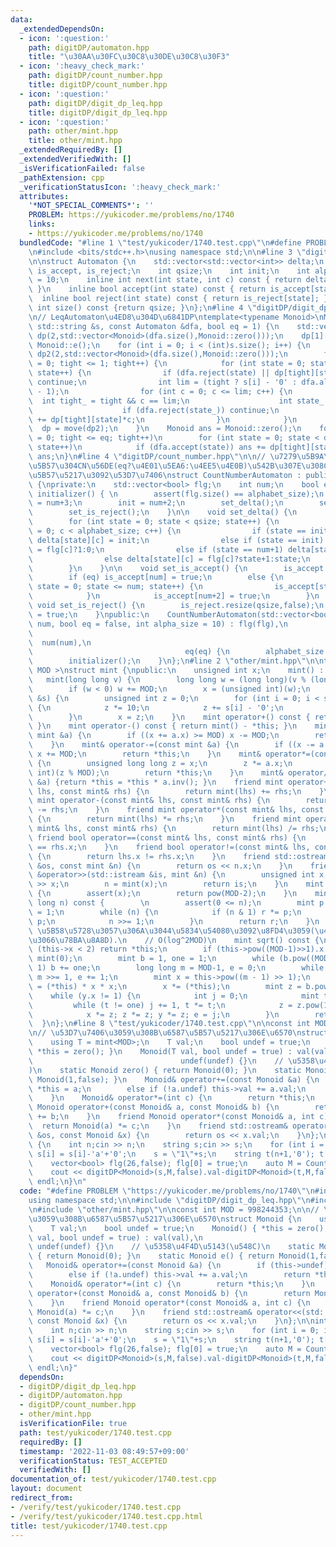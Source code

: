 ```yaml
---
data:
  _extendedDependsOn:
  - icon: ':question:'
    path: digitDP/automaton.hpp
    title: "\u30AA\u30FC\u30C8\u30DE\u30C8\u30F3"
  - icon: ':heavy_check_mark:'
    path: digitDP/count_number.hpp
    title: digitDP/count_number.hpp
  - icon: ':question:'
    path: digitDP/digit_dp_leq.hpp
    title: digitDP/digit_dp_leq.hpp
  - icon: ':question:'
    path: other/mint.hpp
    title: other/mint.hpp
  _extendedRequiredBy: []
  _extendedVerifiedWith: []
  _isVerificationFailed: false
  _pathExtension: cpp
  _verificationStatusIcon: ':heavy_check_mark:'
  attributes:
    '*NOT_SPECIAL_COMMENTS*': ''
    PROBLEM: https://yukicoder.me/problems/no/1740
    links:
    - https://yukicoder.me/problems/no/1740
  bundledCode: "#line 1 \"test/yukicoder/1740.test.cpp\"\n#define PROBLEM \"https://yukicoder.me/problems/no/1740\"\
    \n#include <bits/stdc++.h>\nusing namespace std;\n\n#line 3 \"digitDP/automaton.hpp\"\
    \n\nstruct Automaton {\n    std::vector<std::vector<int>> delta;\n    std::vector<bool>\
    \ is_accept, is_reject;\n    int qsize;\n    int init;\n    int alphabet_size\
    \ = 10;\n    inline int next(int state, int c) const { return delta[state][c];\
    \ }\n    inline bool accept(int state) const { return is_accept[state]; }\n  \
    \  inline bool reject(int state) const { return is_reject[state]; }\n    inline\
    \ int size() const {return qsize; }\n};\n#line 4 \"digitDP/digit_dp_leq.hpp\"\n\
    \n// LeqAutomaton\u4ED8\u304D\u6841DP\ntemplate<typename Monoid>\nMonoid digitDP(const\
    \ std::string &s, const Automaton &dfa, bool eq = 1) {\n    std::vector<std::vector<Monoid>>\
    \ dp(2,std::vector<Monoid>(dfa.size(),Monoid::zero()));\n    dp[1][dfa.init] =\
    \ Monoid::e();\n    for (int i = 0; i < (int)s.size(); i++) {\n        std::vector<std::vector<Monoid>>\
    \ dp2(2,std::vector<Monoid>(dfa.size(),Monoid::zero()));\n        for (int tight\
    \ = 0; tight <= 1; tight++) {\n            for (int state = 0; state < dfa.size();\
    \ state++) {\n                if (dfa.reject(state) || dp[tight][state].undef)\
    \ continue;\n                int lim = (tight ? s[i] - '0' : dfa.alphabet_size\
    \ - 1);\n                for (int c = 0; c <= lim; c++) {\n                  \
    \  int tight_ = tight && c == lim;\n                    int state_ = dfa.next(state,c);\n\
    \                    if (dfa.reject(state_)) continue;\n                    dp2[tight_][state_]\
    \ += dp[tight][state]*c;\n                }\n            }\n        }\n      \
    \  dp = move(dp2);\n    }\n    Monoid ans = Monoid::zero();\n    for (int tight\
    \ = 0; tight <= eq; tight++)\n        for (int state = 0; state < dfa.size();\
    \ state++)\n            if (dfa.accept(state)) ans += dp[tight][state];\n    return\
    \ ans;\n}\n#line 4 \"digitDP/count_number.hpp\"\n\n// \u7279\u5B9A\u306E\u6570\
    \u5B57\u304CN\u56DE(eq?\u4E01\u5EA6:\u4EE5\u4E0B)\u542B\u307E\u308C\u308B\u6587\
    \u5B57\u5217\u3092\u53D7\u7406\nstruct CountNumberAutomaton : public Automaton\
    \ {\nprivate:\n    std::vector<bool> flg;\n    int num;\n    bool eq;\n\n    void\
    \ initializer() { \n        assert(flg.size() == alphabet_size);\n        qsize\
    \ = num+3;\n        init = num+2;\n        set_delta();\n        set_is_accept();\n\
    \        set_is_reject();\n    }\n\n    void set_delta() {\n        delta.resize(qsize,std::vector<int>(alphabet_size));\n\
    \        for (int state = 0; state < qsize; state++) {\n            for (int c\
    \ = 0; c < alphabet_size; c++) {\n                if (state == init && c == 0)\
    \ delta[state][c] = init;\n                else if (state == init) delta[state][c]\
    \ = flg[c]?1:0;\n                else if (state == num+1) delta[state][c] = state;\n\
    \                else delta[state][c] = flg[c]?state+1:state;\n            }\n\
    \        }\n    }\n\n    void set_is_accept() {\n        is_accept.resize(qsize,false);\n\
    \        if (eq) is_accept[num] = true;\n        else {\n            for (int\
    \ state = 0; state <= num; state++) {\n                is_accept[state] = true;\n\
    \            }\n            is_accept[num+2] = true;\n        }\n    }\n\n   \
    \ void set_is_reject() {\n        is_reject.resize(qsize,false);\n        is_reject[num+1]\
    \ = true;\n    }\npublic:\n    CountNumberAutomaton(std::vector<bool> flg, int\
    \ num, bool eq = false, int alpha_size = 10) : flg(flg),\n                   \
    \                                                                            \
    \  num(num),\n                                                               \
    \                                  eq(eq) {\n        alphabet_size = alpha_size;\n\
    \        initializer();\n    }\n};\n#line 2 \"other/mint.hpp\"\n\ntemplate< int\
    \ MOD >\nstruct mint {\npublic:\n    unsigned int x;\n    mint() : x(0) {}\n \
    \   mint(long long v) {\n        long long w = (long long)(v % (long long)(MOD));\n\
    \        if (w < 0) w += MOD;\n        x = (unsigned int)(w);\n    }\n    mint(std::string\
    \ &s) {\n        unsigned int z = 0;\n        for (int i = 0; i < s.size(); i++)\
    \ {\n            z *= 10;\n            z += s[i] - '0';\n            z %= MOD;\n\
    \        }\n        x = z;\n    }\n    mint operator+() const { return *this;\
    \ }\n    mint operator-() const { return mint() - *this; }\n    mint& operator+=(const\
    \ mint &a) {\n        if ((x += a.x) >= MOD) x -= MOD;\n        return *this;\n\
    \    }\n    mint& operator-=(const mint &a) {\n        if ((x -= a.x) >= MOD)\
    \ x += MOD;\n        return *this;\n    }\n    mint& operator*=(const mint &a)\
    \ {\n        unsigned long long z = x;\n        z *= a.x;\n        x = (unsigned\
    \ int)(z % MOD);\n        return *this;\n    }\n    mint& operator/=(const mint\
    \ &a) {return *this = *this * a.inv(); }\n    friend mint operator+(const mint&\
    \ lhs, const mint& rhs) {\n        return mint(lhs) += rhs;\n    }\n    friend\
    \ mint operator-(const mint& lhs, const mint& rhs) {\n        return mint(lhs)\
    \ -= rhs;\n    }\n    friend mint operator*(const mint& lhs, const mint& rhs)\
    \ {\n        return mint(lhs) *= rhs;\n    }\n    friend mint operator/(const\
    \ mint& lhs, const mint& rhs) {\n        return mint(lhs) /= rhs;\n    }\n   \
    \ friend bool operator==(const mint& lhs, const mint& rhs) {\n        return lhs.x\
    \ == rhs.x;\n    }\n    friend bool operator!=(const mint& lhs, const mint& rhs)\
    \ {\n        return lhs.x != rhs.x;\n    }\n    friend std::ostream& operator<<(std::ostream\
    \ &os, const mint &n) {\n        return os << n.x;\n    }\n    friend std::istream\
    \ &operator>>(std::istream &is, mint &n) {\n        unsigned int x;\n        is\
    \ >> x;\n        n = mint(x);\n        return is;\n    }\n    mint inv() const\
    \ {\n        assert(x);\n        return pow(MOD-2);\n    }\n    mint pow(long\
    \ long n) const {        \n        assert(0 <= n);\n        mint p = *this, r\
    \ = 1;\n        while (n) {\n            if (n & 1) r *= p;\n            p *=\
    \ p;\n            n >>= 1;\n        }\n        return r;\n    }\n    \n    //\
    \ \u5B58\u5728\u3057\u306A\u3044\u5834\u54080\u3092\u8FD4\u3059(\u4E8C\u4E57\u3057\
    \u3066\u78BA\u8A8D).\n    // O(log^2MOD)\n    mint sqrt() const {\n        if\
    \ (this->x < 2) return *this;\n        if (this->pow((MOD-1)>>1).x != 1) return\
    \ mint(0);\n        mint b = 1, one = 1;\n        while (b.pow((MOD-1) >> 1) ==\
    \ 1) b += one;\n        long long m = MOD-1, e = 0;\n        while (m % 2 == 0)\
    \ m >>= 1, e += 1;\n        mint x = this->pow((m - 1) >> 1);\n        mint y\
    \ = (*this) * x * x;\n        x *= (*this);\n        mint z = b.pow(m);\n    \
    \    while (y.x != 1) {\n            int j = 0;\n            mint t = y;\n   \
    \         while (t != one) j += 1, t *= t;\n            z = z.pow(1LL << (e-j-1));\n\
    \            x *= z; z *= z; y *= z; e = j;\n        }\n        return x;\n  \
    \  }\n};\n#line 8 \"test/yukicoder/1740.test.cpp\"\n\nconst int MOD = 998244353;\n\
    \n// \u53D7\u7406\u3059\u308B\u6587\u5B57\u5217\u306E\u6570\nstruct Monoid {\n\
    \    using T = mint<MOD>;\n    T val;\n    bool undef = true;\n    Monoid() {\
    \ *this = zero(); }\n    Monoid(T val, bool undef = true) : val(val),\n      \
    \                                 undef(undef) {}\n    // \u5358\u4F4D\u5143(\u548C\
    )\n    static Monoid zero() { return Monoid(0); }\n    static Monoid e() { return\
    \ Monoid(1,false); }\n    Monoid& operator+=(const Monoid &a) {\n        if (this->undef)\
    \ *this = a;\n        else if (!a.undef) this->val += a.val;\n        return *this;\n\
    \    }\n    Monoid& operator*=(int c) {\n        return *this;\n    }\n    friend\
    \ Monoid operator+(const Monoid& a, const Monoid& b) {\n        return Monoid(a)\
    \ += b;\n    }\n    friend Monoid operator*(const Monoid& a, int c) {\n      \
    \  return Monoid(a) *= c;\n    }\n    friend std::ostream& operator<<(std::ostream\
    \ &os, const Monoid &x) {\n        return os << x.val;\n    }\n};\n\nint main()\
    \ {\n    int n;cin >> n;\n    string s;cin >> s;\n    for (int i = 0; i < n; i++)\
    \ s[i] = s[i]-'a'+'0';\n    s = \"1\"+s;\n    string t(n+1,'0'); t[0] = '1';\n\
    \    vector<bool> flg(26,false); flg[0] = true;\n    auto M = CountNumberAutomaton(flg,1,true,26);\n\
    \    cout << digitDP<Monoid>(s,M,false).val-digitDP<Monoid>(t,M,false).val <<\
    \ endl;\n}\n"
  code: "#define PROBLEM \"https://yukicoder.me/problems/no/1740\"\n#include <bits/stdc++.h>\n\
    using namespace std;\n\n#include \"digitDP/digit_dp_leq.hpp\"\n#include \"digitDP/count_number.hpp\"\
    \n#include \"other/mint.hpp\"\n\nconst int MOD = 998244353;\n\n// \u53D7\u7406\
    \u3059\u308B\u6587\u5B57\u5217\u306E\u6570\nstruct Monoid {\n    using T = mint<MOD>;\n\
    \    T val;\n    bool undef = true;\n    Monoid() { *this = zero(); }\n    Monoid(T\
    \ val, bool undef = true) : val(val),\n                                      \
    \ undef(undef) {}\n    // \u5358\u4F4D\u5143(\u548C)\n    static Monoid zero()\
    \ { return Monoid(0); }\n    static Monoid e() { return Monoid(1,false); }\n \
    \   Monoid& operator+=(const Monoid &a) {\n        if (this->undef) *this = a;\n\
    \        else if (!a.undef) this->val += a.val;\n        return *this;\n    }\n\
    \    Monoid& operator*=(int c) {\n        return *this;\n    }\n    friend Monoid\
    \ operator+(const Monoid& a, const Monoid& b) {\n        return Monoid(a) += b;\n\
    \    }\n    friend Monoid operator*(const Monoid& a, int c) {\n        return\
    \ Monoid(a) *= c;\n    }\n    friend std::ostream& operator<<(std::ostream &os,\
    \ const Monoid &x) {\n        return os << x.val;\n    }\n};\n\nint main() {\n\
    \    int n;cin >> n;\n    string s;cin >> s;\n    for (int i = 0; i < n; i++)\
    \ s[i] = s[i]-'a'+'0';\n    s = \"1\"+s;\n    string t(n+1,'0'); t[0] = '1';\n\
    \    vector<bool> flg(26,false); flg[0] = true;\n    auto M = CountNumberAutomaton(flg,1,true,26);\n\
    \    cout << digitDP<Monoid>(s,M,false).val-digitDP<Monoid>(t,M,false).val <<\
    \ endl;\n}"
  dependsOn:
  - digitDP/digit_dp_leq.hpp
  - digitDP/automaton.hpp
  - digitDP/count_number.hpp
  - other/mint.hpp
  isVerificationFile: true
  path: test/yukicoder/1740.test.cpp
  requiredBy: []
  timestamp: '2022-11-03 08:49:57+09:00'
  verificationStatus: TEST_ACCEPTED
  verifiedWith: []
documentation_of: test/yukicoder/1740.test.cpp
layout: document
redirect_from:
- /verify/test/yukicoder/1740.test.cpp
- /verify/test/yukicoder/1740.test.cpp.html
title: test/yukicoder/1740.test.cpp
---
```

